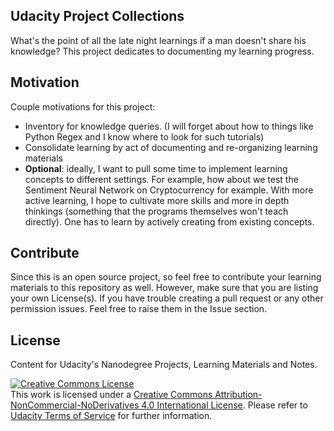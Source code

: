 
##  Udacity Project Collections

What's the point of all the late night learnings if a man doesn't share his knowledge? This project dedicates to documenting my learning progress.

## Motivation

Couple motivations for this project:

+ Inventory for knowledge queries. (I will forget about how to things like Python Regex and I know where to look for such tutorials)
+ Consolidate learning by act of documenting and re-organizing learning materials
+ **Optional**: ideally, I want to pull some time to implement learning concepts to different settings. For example, how about we test the Sentiment Neural Network on Cryptocurrency for example. With more active learning, I hope to cultivate more skills and more in depth thinkings (something that the programs themselves won't teach directly). One has to learn by actively creating from existing concepts.

## Contribute

Since this is an open source project, so feel free to contribute your learning materials to this repository as well. However, make sure that you are listing your own License(s). If you have trouble creating a pull request or any other permission issues. Feel free to raise them in the Issue section.

## License
Content for Udacity's Nanodegree Projects, Learning Materials and Notes.

<a rel="license" href="http://creativecommons.org/licenses/by-nc-nd/4.0/"><img alt="Creative Commons License" style="border-width:0" src="https://i.creativecommons.org/l/by-nc-nd/4.0/88x31.png" /></a><br />This work is licensed under a <a rel="license" href="http://creativecommons.org/licenses/by-nc-nd/4.0/">Creative Commons Attribution-NonCommercial-NoDerivatives 4.0 International License</a>. Please refer to [Udacity Terms of Service](https://www.udacity.com/legal) for further information.
